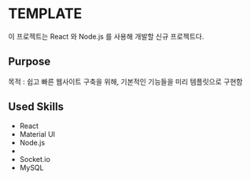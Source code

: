 # TEMPLATE
이 프로젝트는 React 와 Node.js 를 사용해 개발할 신규 프로젝트다.
## Purpose
목적 : 쉽고 빠른 웹사이트 구축을 위해, 기본적인 기능들을 미리 템플릿으로 구현함
## Used Skills
- React
- Material UI
- Node.js
- 
- Socket.io
- MySQL
